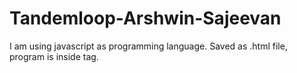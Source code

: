 # Tandemloop-Arshwin-Sajeevan

I am using javascript as programming language.
Saved as .html file, program is inside <script></script> tag.